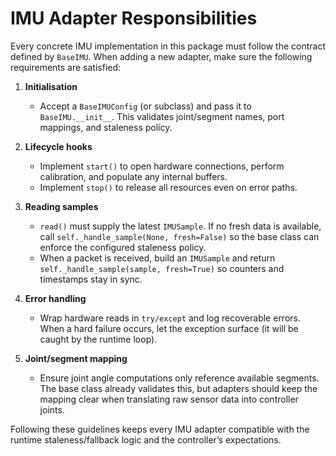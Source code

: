 # IMU Adapter Responsibilities

Every concrete IMU implementation in this package must follow the contract
defined by `BaseIMU`. When adding a new adapter, make sure the following
requirements are satisfied:

1. **Initialisation**
   - Accept a `BaseIMUConfig` (or subclass) and pass it to
     `BaseIMU.__init__`. This validates joint/segment names, port mappings, and
     staleness policy.

2. **Lifecycle hooks**
   - Implement `start()` to open hardware connections, perform calibration, and
     populate any internal buffers.
   - Implement `stop()` to release all resources even on error paths.

3. **Reading samples**
   - `read()` must supply the latest `IMUSample`. If no fresh data is available,
     call `self._handle_sample(None, fresh=False)` so the base class can enforce
     the configured staleness policy.
   - When a packet is received, build an `IMUSample` and return
     `self._handle_sample(sample, fresh=True)` so counters and timestamps stay
     in sync.

4. **Error handling**
   - Wrap hardware reads in `try/except` and log recoverable errors. When a
     hard failure occurs, let the exception surface (it will be caught by the
     runtime loop).

5. **Joint/segment mapping**
   - Ensure joint angle computations only reference available segments. The base
     class already validates this, but adapters should keep the mapping clear
     when translating raw sensor data into controller joints.

Following these guidelines keeps every IMU adapter compatible with the runtime
staleness/fallback logic and the controller’s expectations.
